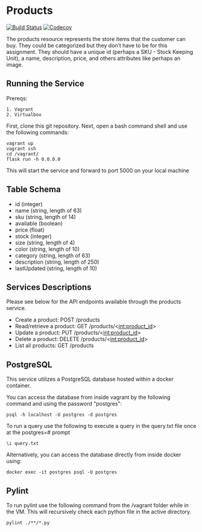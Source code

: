 # Products
[![Build Status](https://travis-ci.org/stern-devops-2020-products/products.svg?branch=master)](https://travis-ci.org/stern-devops-2020-products/products)
[![Codecov](https://img.shields.io/codecov/c/github/nyu-devops/lab-travis-ci.svg)]()

The products resource represents the store items that the customer can buy. They could be categorized but they don’t have to be for this assignment. They should have a unique id (perhaps a SKU - Stock Keeping Unit), a name, description, price, and others attributes like perhaps an image. 

## Running the Service
Prereqs:
```
1. Vagrant
2. Virtualbox
```
First, clone this git repository.
Next, open a bash command shell and use the following commands:
```
vagrant up
vagrant ssh
cd /vagrant/
flask run -h 0.0.0.0
```
This will start the service and forward to port 5000 on your local machine

## Table Schema
- id (integer)
- name (string, length of 63)
- sku (string, length of 14)
- available (boolean)
- price (float)
- stock (integer)
- size (string, length of 4)
- color (string, length of 10)
- category (string, length of 63)
- description (string, length of 250)
- lastUpdated (string, length of 10)

## Services Descriptions
Please see below for the API endpoints available through the products service.
- Create a product: POST /products
- Read/retrieve a product: GET /products/<<int:product_id>>
- Update a product: PUT /products/<<int:product_id>>
- Delete a product: DELETE /products/<<int:product_id>>
- List all products: GET /products

## PostgreSQL
This service utilizes a PostgreSQL database hosted within a docker container. 

You can access the database from inside vagrant by the following command and using the password "postgres":
```
psql -h localhost -U postgres -d postgres
```
To run a query use the following to execute a query in the query.txt file once at the postgres=# prompt
```
\i query.txt
```
Alternatively, you can access the database directly from inside docker using:
```
docker exec -it postgres psql -U postgres
```

## Pylint
To run pylint use the following command from the /vagrant folder while in the VM. This will recursively check each python file in the active directory.
```
pylint ./**/*.py
```
